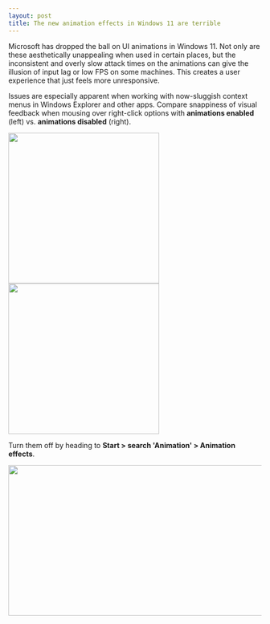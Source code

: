 ```yaml
---
layout: post
title: The new animation effects in Windows 11 are terrible
---
```


Microsoft has dropped the ball on UI animations in Windows 11. Not only are these aesthetically unappealing when used in certain places, but the inconsistent and overly slow attack times on the animations can give the illusion of input lag or low FPS on some machines. This creates a user experience that just feels more unresponsive.

Issues are especially apparent when working with now-sluggish context menus in Windows Explorer and other apps. Compare snappiness of visual feedback when mousing over right-click options with **animations enabled** (left) vs. **animations disabled** (right).

<img src="{{ site.baseurl }}/images/win11-anims-on.gif" width="300" height="300"> <img src="{{ site.baseurl }}/images/win11-anims-off.gif" width="300" height="300">

Turn them off by heading to **Start > search 'Animation' > Animation effects**.

<img src="{{ site.baseurl }}/images/win11-anims-settings.png" width="600" height="300">

